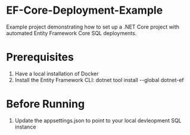 # EF-Core-Deployment-Example
Example project demonstrating how to set up a .NET Core project with automated Entity Framework Core SQL deployments.

# Prerequisites

1. Have a local installation of Docker
2. Install the Entity Framework CLI: dotnet tool install --global dotnet-ef

# Before Running

1. Update the appsettings.json to point to your local devleopment SQL instance
